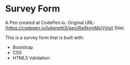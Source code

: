 # Survey Form
 A Pen created at CodePen.io. Original URL: [https://codepen.io/lukenetti3/pen/RwNymMp](Visit Site).
 
 This is a survey form that is built with:
 <ul>
 <li>Bootstrap</li>
 <li>CSS</li>
 <li>HTML5 Validation</li>
 </ul>

 
